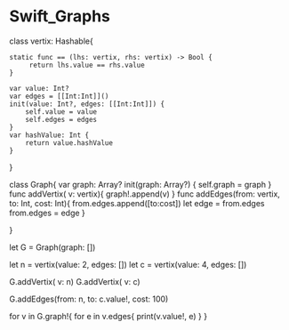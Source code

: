 # Swift_Graphs

class vertix: Hashable{
    
    static func == (lhs: vertix, rhs: vertix) -> Bool {
         return lhs.value == rhs.value
    }
    
    var value: Int?
    var edges = [[Int:Int]]()
    init(value: Int?, edges: [[Int:Int]]) {
        self.value = value
        self.edges = edges
    }
    var hashValue: Int {
        return value.hashValue
    }
   
}

class Graph{
    var graph: Array<vertix>?
    init(graph: Array<vertix>?) {
        self.graph = graph
    }
    func addVertix( v: vertix){
        graph!.append(v)
    }
    func addEdges(from: vertix, to: Int, cost: Int){
        from.edges.append([to:cost])
        let edge = from.edges
        from.edges = edge
    }

}





let G = Graph(graph: [])

let n = vertix(value: 2, edges: [])
let c = vertix(value: 4, edges: [])

G.addVertix( v: n)
G.addVertix( v: c)

G.addEdges(from: n, to: c.value!, cost: 100)

for v in G.graph!{
    for e in v.edges{
        print(v.value!, e)
    }
}
